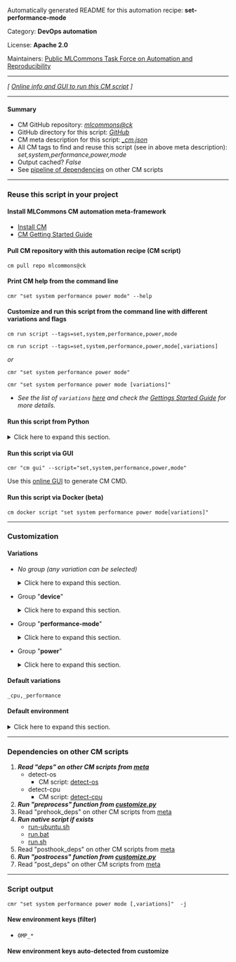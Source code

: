 Automatically generated README for this automation recipe: **set-performance-mode**

Category: **DevOps automation**

License: **Apache 2.0**

Maintainers: [Public MLCommons Task Force on Automation and Reproducibility](https://github.com/mlcommons/ck/blob/master/docs/taskforce.md)

---
*[ [Online info and GUI to run this CM script](https://access.cknowledge.org/playground/?action=scripts&name=set-performance-mode,2c0ab7b64692443d) ]*

---
#### Summary

* CM GitHub repository: *[mlcommons@ck](https://github.com/mlcommons/ck/tree/dev/cm-mlops)*
* GitHub directory for this script: *[GitHub](https://github.com/mlcommons/ck/tree/dev/cm-mlops/script/set-performance-mode)*
* CM meta description for this script: *[_cm.json](_cm.json)*
* All CM tags to find and reuse this script (see in above meta description): *set,system,performance,power,mode*
* Output cached? *False*
* See [pipeline of dependencies](#dependencies-on-other-cm-scripts) on other CM scripts


---
### Reuse this script in your project

#### Install MLCommons CM automation meta-framework

* [Install CM](https://access.cknowledge.org/playground/?action=install)
* [CM Getting Started Guide](https://github.com/mlcommons/ck/blob/master/docs/getting-started.md)

#### Pull CM repository with this automation recipe (CM script)

```cm pull repo mlcommons@ck```

#### Print CM help from the command line

````cmr "set system performance power mode" --help````

#### Customize and run this script from the command line with different variations and flags

`cm run script --tags=set,system,performance,power,mode`

`cm run script --tags=set,system,performance,power,mode[,variations] `

*or*

`cmr "set system performance power mode"`

`cmr "set system performance power mode [variations]" `


* *See the list of `variations` [here](#variations) and check the [Gettings Started Guide](https://github.com/mlcommons/ck/blob/dev/docs/getting-started.md) for more details.*

#### Run this script from Python

<details>
<summary>Click here to expand this section.</summary>

```python

import cmind

r = cmind.access({'action':'run'
                  'automation':'script',
                  'tags':'set,system,performance,power,mode'
                  'out':'con',
                  ...
                  (other input keys for this script)
                  ...
                 })

if r['return']>0:
    print (r['error'])

```

</details>


#### Run this script via GUI

```cmr "cm gui" --script="set,system,performance,power,mode"```

Use this [online GUI](https://cKnowledge.org/cm-gui/?tags=set,system,performance,power,mode) to generate CM CMD.

#### Run this script via Docker (beta)

`cm docker script "set system performance power mode[variations]" `

___
### Customization


#### Variations

  * *No group (any variation can be selected)*
    <details>
    <summary>Click here to expand this section.</summary>

    * `_reproducibility`
      - Environment variables:
        - *CM_SET_OS_PERFORMANCE_REPRODUCIBILITY_MODE*: `yes`
      - Workflow:

    </details>


  * Group "**device**"
    <details>
    <summary>Click here to expand this section.</summary>

    * **`_cpu`** (default)
      - Environment variables:
        - *CM_SET_PERFORMANCE_MODE_OF*: `cpu`
      - Workflow:

    </details>


  * Group "**performance-mode**"
    <details>
    <summary>Click here to expand this section.</summary>

    * **`_performance`** (default)
      - Environment variables:
        - *CM_SET_PERFORMANCE_MODE*: `performance`
      - Workflow:

    </details>


  * Group "**power**"
    <details>
    <summary>Click here to expand this section.</summary>

    * `_power`
      - Environment variables:
        - *CM_SET_PERFORMANCE_MODE*: `power`
      - Workflow:

    </details>


#### Default variations

`_cpu,_performance`
#### Default environment

<details>
<summary>Click here to expand this section.</summary>

These keys can be updated via `--env.KEY=VALUE` or `env` dictionary in `@input.json` or using script flags.


</details>

___
### Dependencies on other CM scripts


  1. ***Read "deps" on other CM scripts from [meta](https://github.com/mlcommons/ck/tree/dev/cm-mlops/script/set-performance-mode/_cm.json)***
     * detect-os
       - CM script: [detect-os](https://github.com/mlcommons/ck/tree/master/cm-mlops/script/detect-os)
     * detect-cpu
       - CM script: [detect-cpu](https://github.com/mlcommons/ck/tree/master/cm-mlops/script/detect-cpu)
  1. ***Run "preprocess" function from [customize.py](https://github.com/mlcommons/ck/tree/dev/cm-mlops/script/set-performance-mode/customize.py)***
  1. Read "prehook_deps" on other CM scripts from [meta](https://github.com/mlcommons/ck/tree/dev/cm-mlops/script/set-performance-mode/_cm.json)
  1. ***Run native script if exists***
     * [run-ubuntu.sh](https://github.com/mlcommons/ck/tree/dev/cm-mlops/script/set-performance-mode/run-ubuntu.sh)
     * [run.bat](https://github.com/mlcommons/ck/tree/dev/cm-mlops/script/set-performance-mode/run.bat)
     * [run.sh](https://github.com/mlcommons/ck/tree/dev/cm-mlops/script/set-performance-mode/run.sh)
  1. Read "posthook_deps" on other CM scripts from [meta](https://github.com/mlcommons/ck/tree/dev/cm-mlops/script/set-performance-mode/_cm.json)
  1. ***Run "postrocess" function from [customize.py](https://github.com/mlcommons/ck/tree/dev/cm-mlops/script/set-performance-mode/customize.py)***
  1. Read "post_deps" on other CM scripts from [meta](https://github.com/mlcommons/ck/tree/dev/cm-mlops/script/set-performance-mode/_cm.json)

___
### Script output
`cmr "set system performance power mode [,variations]"  -j`
#### New environment keys (filter)

* `OMP_*`
#### New environment keys auto-detected from customize
